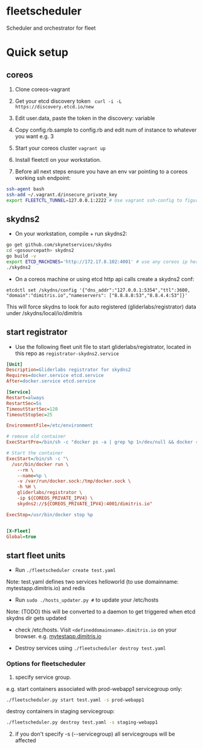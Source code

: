 # fleetscheduler
Scheduler and orchestrator for fleet

# Quick setup

## coreos

1. Clone coreos-vagrant

2. Get your etcd discovery token ` curl -i -L https://discovery.etcd.io/new`

3. Edit user.data, paste the token in the discovery: variable

4. Copy config.rb.sample to config.rb and edit num of instance to whatever you want e.g. 3

5. Start your coreos cluster `vagrant up`

6. Install fleetctl on your workstation.

7. Before all next steps ensure you have an env var pointing to a coreos working ssh endpoint:

```bash
ssh-agent bash
ssh-add ~/.vagrant.d/insecure_private_key
export FLEETCTL_TUNNEL=127.0.0.1:2222 # Use vagrant ssh-config to figure out the ip:port for any coreos vm
```

## skydns2

* On your workstation, compile + run skydns2:

```bash
go get github.com/skynetservices/skydns
cd <gosourcepath> skydns2
go build -v
export ETCD_MACHINES='http://172.17.8.102:4001' # use any coreos ip here
./skydns2
```

* On a coreos machine or using etcd http api calls create a skydns2 conf:

```
etcdctl set /skydns/config '{"dns_addr":"127.0.0.1:5354","ttl":3600, "domain":"dimitris.io","nameservers": ["8.8.8.8:53","8.8.4.4:53"]}'
```

This will force skydns to look for auto registered (gliderlabs/registrator) data under /skydns/local/io/dimitris

## start registrator

* Use the following fleet unit file to start gliderlabs/registrator, located in this repo as `registrator-skydns2.service`

```ini
[Unit]
Description=Gliderlabs registrator for skydns2
Requires=docker.service etcd.service
After=docker.service etcd.service

[Service]
Restart=always
RestartSec=5s
TimeoutStartSec=120
TimeoutStopSec=25

EnvironmentFile=/etc/environment

# remove old container
ExecStartPre=/bin/sh -c "docker ps -a | grep %p 1>/dev/null && docker rm %p || true"

# Start the container
ExecStart=/bin/sh -c "\
  /usr/bin/docker run \
    --rm \
    --name=%p \
    -v /var/run/docker.sock:/tmp/docker.sock \
    -h %H \
    gliderlabs/registrator \
    -ip ${COREOS_PRIVATE_IPV4} \
    skydns2://${COREOS_PRIVATE_IPV4}:4001/dimitris.io"

ExecStop=/usr/bin/docker stop %p


[X-Fleet]
Global=true
```

## start fleet units
* Run `./fleetscheduler create test.yaml`

Note: test.yaml defines two services helloworld (to use domainname: mytestapp.dimitris.io) and redis

* Run `sudo ./hosts_updater.py #` to update your /etc/hosts

Note: (TODO) this will be converted to a daemon to get triggered when etcd skydns dir gets updated

* check /etc/hosts. Visit `<defineddomainname>.dimitris.io` on your browser. e.g. [mytestapp.dimitris.io](http://mytestapp.dimitris.io)

* Destroy services using `./fleetscheduler destroy test.yaml`

### Options for fleetscheduler

1. specify service group.

e.g. start containers associated with prod-webapp1 servicegroup only:

```bash
./fleetscheduler.py start test.yaml -s prod-webapp1
```
destroy containers in staging servicegroup:

```bash
./fleetscheduler.py destroy test.yaml -s staging-webapp1
```

2. if you don't specify -s (--servicegroup) all servicegroups will be affected

